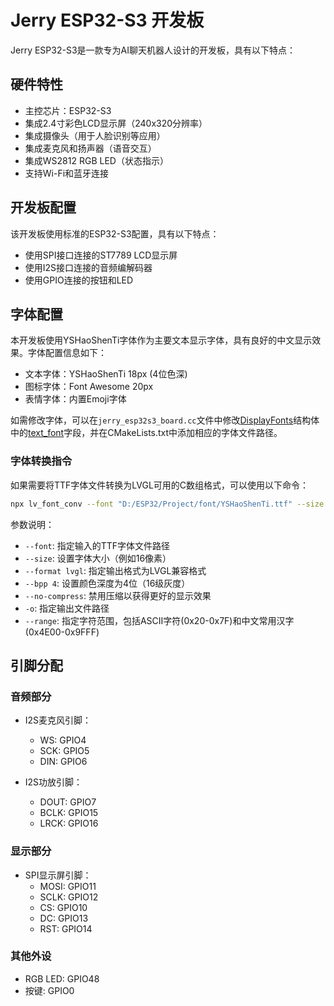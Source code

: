 # Jerry ESP32-S3 开发板

Jerry ESP32-S3是一款专为AI聊天机器人设计的开发板，具有以下特点：

## 硬件特性

- 主控芯片：ESP32-S3
- 集成2.4寸彩色LCD显示屏（240x320分辨率）
- 集成摄像头（用于人脸识别等应用）
- 集成麦克风和扬声器（语音交互）
- 集成WS2812 RGB LED（状态指示）
- 支持Wi-Fi和蓝牙连接

## 开发板配置

该开发板使用标准的ESP32-S3配置，具有以下特点：

- 使用SPI接口连接的ST7789 LCD显示屏
- 使用I2S接口连接的音频编解码器
- 使用GPIO连接的按钮和LED

## 字体配置

本开发板使用YSHaoShenTi字体作为主要文本显示字体，具有良好的中文显示效果。字体配置信息如下：

- 文本字体：YSHaoShenTi 18px (4位色深)
- 图标字体：Font Awesome 20px
- 表情字体：内置Emoji字体

如需修改字体，可以在`jerry_esp32s3_board.cc`文件中修改[DisplayFonts](file:///d:/ESP32/Project/ESP32-AI/xiaozhi-esp32/managed_components/78__xiaozhi-display/src/display.h#L12-L16)结构体中的[text_font](file:///d:/ESP32/Project/ESP32-AI/xiaozhi-esp32/managed_components/78__xiaozhi-display/src/display.h#L13-L13)字段，并在CMakeLists.txt中添加相应的字体文件路径。

### 字体转换指令

如果需要将TTF字体文件转换为LVGL可用的C数组格式，可以使用以下命令：

```bash
npx lv_font_conv --font "D:/ESP32/Project/font/YSHaoShenTi.ttf" --size 16 --format lvgl --bpp 4 --no-compress -o "D:/ESP32/Project/font/font_YSHaoShenTi_16px_b4.c" --range 0x20-0x7F --range 0x4E00-0x9FFF
```

参数说明：
- `--font`: 指定输入的TTF字体文件路径
- `--size`: 设置字体大小（例如16像素）
- `--format lvgl`: 指定输出格式为LVGL兼容格式
- `--bpp 4`: 设置颜色深度为4位（16级灰度）
- `--no-compress`: 禁用压缩以获得更好的显示效果
- `-o`: 指定输出文件路径
- `--range`: 指定字符范围，包括ASCII字符(0x20-0x7F)和中文常用汉字(0x4E00-0x9FFF)

## 引脚分配

### 音频部分
- I2S麦克风引脚：
  - WS: GPIO4
  - SCK: GPIO5
  - DIN: GPIO6

- I2S功放引脚：
  - DOUT: GPIO7
  - BCLK: GPIO15
  - LRCK: GPIO16

### 显示部分
- SPI显示屏引脚：
  - MOSI: GPIO11
  - SCLK: GPIO12
  - CS: GPIO10
  - DC: GPIO13
  - RST: GPIO14

### 其他外设
- RGB LED: GPIO48
- 按键: GPIO0